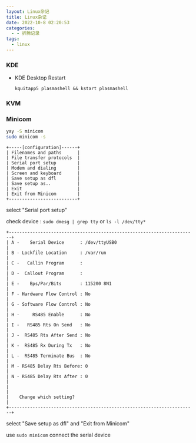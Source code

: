 ```yaml
---
layout: Linux杂记
title: Linux杂记
date: 2022-10-8 02:20:53
categories:
  - - 折腾记录
tags: 
  - linux
---
```

### KDE

- KDE Desktop Restart

    `kquitapp5 plasmashell && kstart plasmashell`

### KVM

    

### Minicom

```bash
yay -S minicom
sudo minicom -s
```

```
+-----[configuration]------+
| Filenames and paths      |
| File transfer protocols  |
| Serial port setup        |
| Modem and dialing        |
| Screen and keyboard      |
| Save setup as dfl        |
| Save setup as..          |
| Exit                     |
| Exit from Minicom        |
+--------------------------+
```

select "Serial port setup"

check device : ``` sudo dmesg | grep tty ``` or ``` ls -l /dev/tty* ```

```
+-----------------------------------------------------------------------+
| A -    Serial Device      : /dev/ttyUSB0                              |
| B - Lockfile Location     : /var/run                                  |
| C -   Callin Program      :                                           |
| D -  Callout Program      :                                           |
| E -    Bps/Par/Bits       : 115200 8N1                                |
| F - Hardware Flow Control : No                                        |
| G - Software Flow Control : No                                        |
| H -     RS485 Enable      : No                                        |
| I -   RS485 Rts On Send   : No                                        |
| J -  RS485 Rts After Send : No                                        |
| K -  RS485 Rx During Tx   : No                                        |
| L -  RS485 Terminate Bus  : No                                        |
| M - RS485 Delay Rts Before: 0                                         |
| N - RS485 Delay Rts After : 0                                         |
|                                                                       |
|    Change which setting?                                              |
+-----------------------------------------------------------------------+
```

select "Save setup as dfl" and "Exit from Minicom"

use ``` sudo minicom ``` connect the serial device
